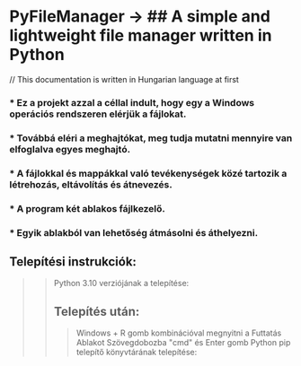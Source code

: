 # PyFileManager ->  ## A simple and lightweight file manager written in Python
// This documentation is written in Hungarian language at first 


### * Ez a projekt azzal a céllal indult, hogy egy a Windows operációs rendszeren elérjük a fájlokat. 
### * Továbbá eléri a meghajtókat, meg tudja mutatni mennyire van elfoglalva egyes meghajtó. 
### * A fájlokkal és mappákkal való tevékenységek közé tartozik a létrehozás, eltávolítás és átnevezés. 
### * A program két ablakos fájlkezelő. 
### * Egyik ablakból van lehetőség átmásolni és áthelyezni. 


## Telepítési instrukciók:


>> Python 3.10 verziójának a telepítése: 
>> ## Telepítés után:
>>> Windows + R gomb kombinációval megnyitni a Futtatás Ablakot
>>> Szövegdobozba "cmd" és Enter gomb
>> Python pip telepítő könyvtárának telepítése: 
>>
>>
>>